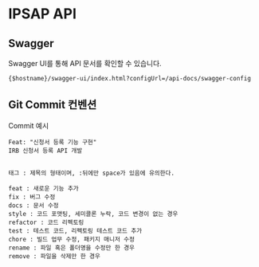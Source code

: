 # IPSAP API

## Swagger

Swagger UI를 통해 API 문서를 확인할 수 있습니다.

```
{$hostname}/swagger-ui/index.html?configUrl=/api-docs/swagger-config
```

## Git Commit 컨벤션

Commit 예시 

```
Feat: "신청서 등록 기능 구현"
IRB 신청서 등록 API 개발
```

```aiignore

태그 : 제목의 형태이며, :뒤에만 space가 있음에 유의한다.

feat : 새로운 기능 추가
fix : 버그 수정
docs : 문서 수정
style : 코드 포맷팅, 세미콜론 누락, 코드 변경이 없는 경우
refactor : 코드 리펙토링
test : 테스트 코드, 리펙토링 테스트 코드 추가
chore : 빌드 업무 수정, 패키지 매니저 수정
rename : 파일 혹은 폴더명을 수정만 한 경우
remove : 파일을 삭제만 한 경우

``` 